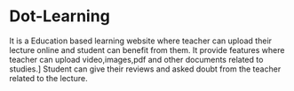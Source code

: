 # Dot-Learning
It is a Education based learning website where teacher can upload their lecture online and student can benefit from them.
It provide features where teacher can upload video,images,pdf and other documents related to studies.]
Student can give their reviews and asked doubt from the teacher related to the lecture.
